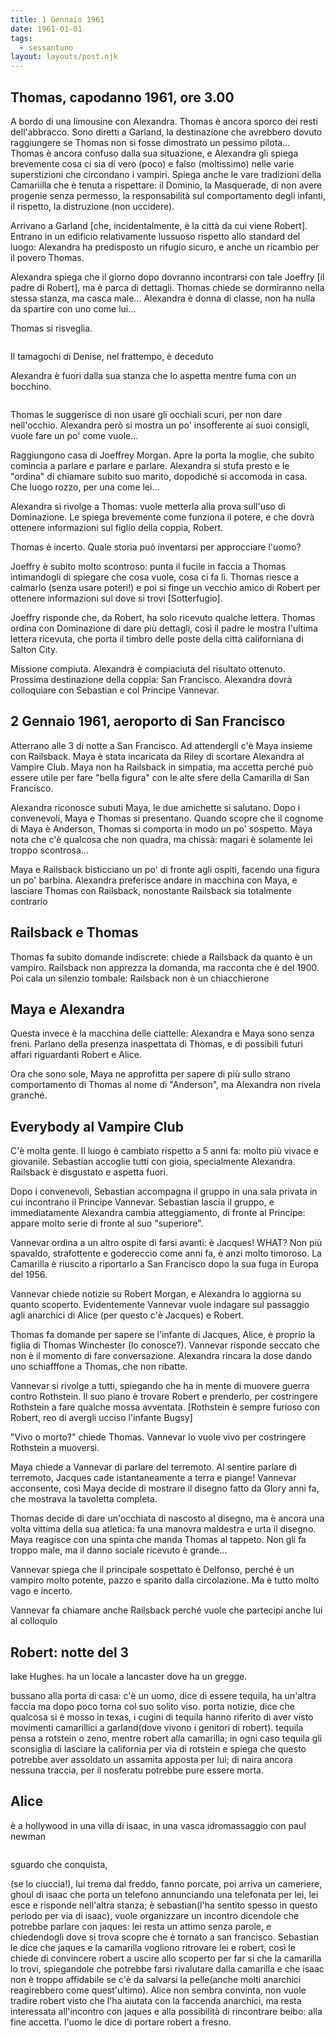 ```yaml
---
title: 1 Gennaio 1961
date: 1961-01-01
tags:
  - sessantuno
layout: layouts/post.njk
---
```


## Thomas, capodanno 1961, ore 3.00

A bordo di una limousine con Alexandra. Thomas è ancora sporco dei resti dell'abbracco. Sono diretti a Garland, la destinazione che avrebbero dovuto raggiungere se Thomas non si fosse dimostrato un pessimo pilota...
Thomas è ancora confuso dalla sua situazione, e Alexandra gli spiega brevemente cosa ci sia di vero (poco) e falso (moltissimo) nelle varie superstizioni che circondano i vampiri. Spiega anche le vare tradizioni della Camariilla che è tenuta a rispettare: il Dominio, la Masquerade, di non avere progenie senza permesso, la responsabilità sul  comportamento degli infanti, il rispetto, la distruzione (non uccidere).

Arrivano a Garland [che, incidentalmente, è la città da cui viene Robert].
Entrano in un edificio relativamente lussuoso rispetto allo standard del luogo: Alexandra ha predisposto un rifugio sicuro, e anche un ricambio per il povero Thomas.

Alexandra spiega che il giorno dopo dovranno incontrarsi con tale Joeffry [il padre di Robert], ma è parca di dettagli. Thomas chiede se dormiranno nella stessa stanza, ma casca male... Alexandra è donna di classe, non ha nulla da spartire con uno come lui...

Thomas si risveglia.

<span class="image fit"><img src="http://telegra.ph/file/3e02210a16f994c750f60.png" alt="" /></span>

Il tamagochi di Denise, nel frattempo, è deceduto

Alexandra è fuori dalla sua stanza che lo aspetta mentre fuma con un bocchino.

<span class="image fit"><img src="http://telegra.ph/file/a1bfb5d5cb0c8b8f8852a.png" alt="" /></span> 

Thomas le suggerisce di non usare gli occhiali scuri, per non dare nell'occhio. Alexandra però si mostra un po' insofferente ai suoi consigli, vuole fare un po' come vuole...

Raggiungono casa di Joeffrey Morgan. Apre la porta la moglie, che subito comincia a parlare e parlare e parlare. Alexandra si stufa presto e le "ordina" di chiamare subito suo marito, dopodiché si accomoda in casa.
Che luogo rozzo, per una come lei...

Alexandra si rivolge a Thomas: vuole metterla alla prova sull'uso di Dominazione. Le spiega brevemente come funziona il potere, e che dovrà ottenere informazioni sul figlio della coppia, Robert.

Thomas è incerto. Quale storia può inventarsi per approcciare l'uomo?

Joeffry è subito molto scontroso: punta il fucile in faccia a Thomas intimandogli di spiegare che cosa vuole, cosa ci fa lì. Thomas riesce a calmarlo (senza usare poteri!) e poi si finge un vecchio amico di Robert per ottenere informazioni sul dove si trovi [Sotterfugio].

Joeffry risponde che, da Robert, ha solo ricevuto qualche lettera. Thomas ordina con Dominazione di dare più dettagli, così il padre le mostra l'ultima lettera ricevuta, che porta il timbro delle poste della città californiana di Salton City.

Missione compiuta. Alexandra è compiaciuta del risultato ottenuto.
Prossima destinazione della coppia: San Francisco. Alexandra dovrà colloquiare con Sebastian e col Principe Vannevar.

## 2 Gennaio 1961, aeroporto di San Francisco

Atterrano alle 3 di notte a San Francisco. Ad attendergli c'è Maya insieme con Railsback. Maya è stata incaricata da Riley di scortare Alexandra al Vampire Club.
Maya non ha Railsback in simpatia, ma accetta perché può essere utile per fare "bella figura" con le alte sfere della Camarilla di San Francisco.

Alexandra riconosce subuti Maya, le due amichette si salutano. Dopo i convenevoli, Maya e Thomas si presentano.
Quando scopre che il cognome di Maya è Anderson, Thomas si comporta in modo un po' sospetto. Maya nota che c'è qualcosa che non quadra, ma chissà: magari è solamente lei troppo scontrosa...

Maya e Railsback bisticciano un po' di fronte agli ospiti, facendo una figura un po' barbina. Alexandra preferisce andare in macchina con Maya, e lasciare Thomas con Railsback, nonostante Railsback sia totalmente contrario

## Railsback e Thomas

Thomas fa subito domande indiscrete: chiede a Railsback da quanto è un vampiro. Railsback non apprezza la domanda, ma racconta che è del 1900.
Poi cala un silenzio tombale: Railsback non è un chiacchierone

## Maya e Alexandra

Questa invece è la macchina delle ciattelle: Alexandra e Maya sono senza freni. Parlano della presenza inaspettata di Thomas, e di possibili futuri affari riguardanti Robert e Alice.

Ora che sono sole, Maya ne approfitta per sapere di più sullo strano comportamento di Thomas al nome di "Anderson", ma Alexandra non rivela granché.

## Everybody al Vampire Club

C'è molta gente. Il luogo è cambiato rispetto a 5 anni fa: molto più vivace e giovanile.
Sebastian accoglie tutti con gioia, specialmente Alexandra. Railsback è disgustato e aspetta fuori.

Dopo i convenevoli, Sebastian accompagna il gruppo in una sala privata in cui incontrano il Principe Vannevar. Sebastian lascia il gruppo, e immediatamente Alexandra cambia atteggiamento, di fronte al Principe: appare molto serie di fronte al suo "superiore".

Vannevar ordina a un altro ospite di farsi avanti: è Jacques! WHAT? Non più spavaldo, strafottente e godereccio come anni fa, è anzi molto timoroso. La Camarilla è riuscito a riportarlo a San Francisco dopo la sua fuga in Europa del 1956.

Vannevar chiede notizie su Robert Morgan, e Alexandra lo aggiorna su quanto scoperto.
Evidentemente Vannevar vuole indagare sul passaggio agli anarchici di Alice (per questo c'è Jacques) e Robert.

Thomas fa domande per sapere se l'infante di Jacques, Alice, è proprio la figlia di Thomas Winchester (lo conosce?). Vannevar risponde seccato che non è il momento di fare conversazione. Alexandra rincara la dose dando uno schiafffone a Thomas, che non ribatte.

Vannevar si rivolge a tutti, spiegando che ha in mente di muovere guerra contro Rothstein. Il suo piano è trovare Robert e prenderlo, per costringere Rothstein a fare qualche mossa avventata. [Rothstein è sempre furioso con Robert, reo di avergli ucciso l'infante Bugsy]

"Vivo o morto?" chiede Thomas. Vannevar lo vuole vivo per costringere Rothstein a muoversi.

Maya chiede a Vannevar di parlare del terremoto. Al sentire parlare di terremoto, Jacques cade istantaneamente a terra e piange!
Vannevar acconsente, così Maya decide di mostrare il disegno fatto da Glory anni fa, che mostrava la tavoletta completa.

Thomas decide di dare un'occhiata di nascosto al disegno, ma è ancora una volta vittima della sua atletica: fa una manovra maldestra e urta il disegno. Maya reagisce con una spinta che manda Thomas al tappeto. Non gli fa troppo male, ma il danno sociale ricevuto è grande...

Vannevar spiega che il principale sospettato è Delfonso, perché è un vampiro molto potente, pazzo e sparito dalla circolazione. Ma è tutto molto vago e incerto.

Vannevar fa chiamare anche Railsback perché vuole che partecipi anche lui al colloquio


## Robert: notte del 3

lake Hughes. ha un locale a lancaster dove ha un gregge.

bussano alla porta di casa: c'è un uomo, dice di essere tequila, ha un'altra faccia ma dopo poco torna col suo solito viso. porta notizie, dice che qualcosa si è mosso in texas, i cugini di tequila hanno riferito di aver visto movimenti camarillici a garland(dove vivono i genitori di robert). tequila pensa a rotstein o zeno, mentre robert alla camarilla; in ogni caso tequila gli sconsiglia di lasciare la california per via di rotstein e spiega che questo potrebbe aver assoldato un assamita apposta per lui; di naira ancora nessuna traccia, per il nosferatu potrebbe pure essere morta.


## Alice

è a hollywood in una villa di isaac, in una vasca idromassaggio con paul newman

<span class="image fit"><img src="http://telegra.ph/file/3661fab355975fe9f20b2.png" alt="" /></span> 

sguardo che conquista,

(se lo ciuccia!), lui trema dal freddo, fanno porcate, poi arriva un cameriere, ghoul di isaac che porta un telefono annunciando una telefonata per lei, lei esce e risponde nell'altra stanza; è sebastian(l'ha sentito spesso in questo periodo per via di isaac), vuole organizzare un incontro dicendole che potrebbe parlare con jaques: lei resta un attimo senza parole, e chiedendogli dove si trova scopre che è tornato a san francisco. Sebastian le dice che jaques e la camarilla vogliono ritrovare lei e robert, così le chiede di convincere robert a uscire allo scoperto per far si che la camarilla lo trovi, spiegandole che potrebbe farsi rivalutare dalla camarilla e che isaac non è troppo affidabile se c'è da salvarsi la pelle(anche molti anarchici reagirebbero come quest'ultimo). Alice non sembra convinta, non vuole tradire robert visto che l'ha aiutata con la faccenda anarchici, ma resta interessata all'incontro con jaques e alla possibilità di rincontrare beibo: alla fine accetta. l'uomo le dice di portare robert a fresno.